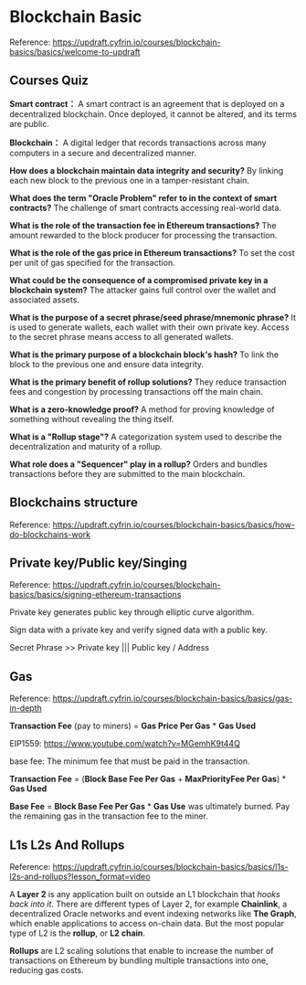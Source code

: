 # Blockchain Basic
Reference: https://updraft.cyfrin.io/courses/blockchain-basics/basics/welcome-to-updraft
## Courses Quiz

**Smart contract：** A smart contract is an agreement that is deployed on a decentralized blockchain. Once deployed, it cannot be altered, and its terms are public.

**Blockchain：** A digital ledger that records transactions across many computers in a secure and decentralized manner.

**How does a blockchain maintain data integrity and security?** By linking each new block to the previous one in a tamper-resistant chain.

**What does the term "Oracle Problem" refer to in the context of smart contracts?** The challenge of smart contracts accessing real-world data.

**What is the role of the transaction fee in Ethereum transactions?** The amount rewarded to the block producer for processing the transaction.

**What is the role of the gas price in Ethereum transactions?** To set the cost per unit of gas specified for the transaction.

**What could be the consequence of a compromised private key in a blockchain system?** The attacker gains full control over the wallet and associated assets.

**What is the purpose of a secret phrase/seed phrase/mnemonic phrase?** It is used to generate wallets, each wallet with their own private key. Access to the secret phrase means access to all generated wallets.

**What is the primary purpose of a blockchain block's hash?** To link the block to the previous one and ensure data integrity.

**What is the primary benefit of rollup solutions?** They reduce transaction fees and congestion by processing transactions off the main chain.

**What is a zero-knowledge proof?** A method for proving knowledge of something without revealing the thing itself.

**What is a "Rollup stage"?** A categorization system used to describe the decentralization and maturity of a rollup.

**What role does a "Sequencer" play in a rollup?** Orders and bundles transactions before they are submitted to the main blockchain.

## Blockchains structure

Reference: https://updraft.cyfrin.io/courses/blockchain-basics/basics/how-do-blockchains-work

## Private key/Public key/Singing

Reference: https://updraft.cyfrin.io/courses/blockchain-basics/basics/signing-ethereum-transactions

Private key generates public key through elliptic curve algorithm.

Sign data with a private key and verify signed data with a public key.

Secret Phrase >> Private key ||| Public key / Address  

## Gas
Reference: https://updraft.cyfrin.io/courses/blockchain-basics/basics/gas-in-depth

**Transaction Fee** (pay to miners) = **Gas Price Per Gas** * **Gas Used**

EIP1559: https://www.youtube.com/watch?v=MGemhK9t44Q

base fee: The minimum fee that must be paid in the transaction.

**Transaction Fee** = (**Block Base Fee Per Gas** + **MaxPriorityFee Per Gas**) * **Gas Used**

**Base Fee** = **Block Base Fee Per Gas** * **Gas Use**  was ultimately burned. Pay the remaining gas in the transaction fee to the miner.

## L1s L2s And Rollups

Reference: https://updraft.cyfrin.io/courses/blockchain-basics/basics/l1s-l2s-and-rollups?lesson_format=video

A **Layer 2** is any application built on outside an L1 blockchain that _hooks back into it_. There are different types of Layer 2, for example **Chainlink**, a decentralized Oracle networks and event indexing networks like **The Graph**, which enable applications to access on-chain data. But the most popular type of L2 is the **rollup**, or **L2 chain**.

**Rollups** are L2 scaling solutions that enable to increase the number of transactions on Ethereum by bundling multiple transactions into one, reducing gas costs.







